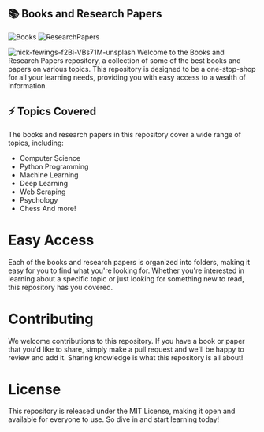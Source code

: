 ## 📚  Books and Research Papers
![Books](https://img.shields.io/badge/-Books-red?style=flat-square&logo=books)
![ResearchPapers](https://img.shields.io/badge/-Research%20Papers-blue?style=flat-square&logo=research_papers)

![nick-fewings-f2Bi-VBs71M-unsplash](https://user-images.githubusercontent.com/99079792/216771414-e1323024-84e9-4789-b2d4-ebdae53387ed.jpg)
Welcome to the Books and Research Papers repository, a collection of some of the best books and papers on various topics. This repository is designed to be a one-stop-shop for all your learning needs, providing you with easy access to a wealth of information.

## ⚡ Topics Covered
The books and research papers in this repository cover a wide range of topics, including:

* Computer Science
* Python Programming
* Machine Learning
* Deep Learning
* Web Scraping
* Psychology
* Chess
And more!

# Easy Access
Each of the books and research papers is organized into folders, making it easy for you to find what you're looking for. Whether you're interested in learning about a specific topic or just looking for something new to read, this repository has you covered.

# Contributing
We welcome contributions to this repository. If you have a book or paper that you'd like to share, simply make a pull request and we'll be happy to review and add it. Sharing knowledge is what this repository is all about!

# License
This repository is released under the MIT License, making it open and available for everyone to use. So dive in and start learning today!
